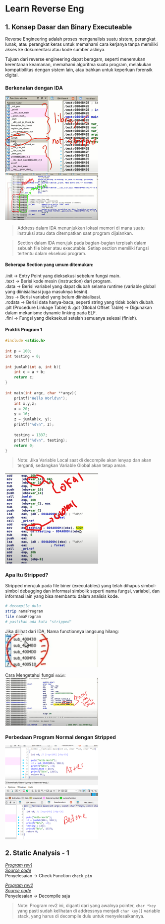# Learn Reverse Eng
## 1. Konsep Dasar dan Binary Executeable
Reverse Engineering adalah proses menganalisis suatu sistem, perangkat lunak, atau perangkat keras untuk memahami cara kerjanya tanpa memiliki akses ke dokumentasi atau kode sumber aslinya.  

Tujuan dari reverse engineering dapat beragam, seperti menemukan kerentanan keamanan, memahami algoritma suatu program, melakukan kompatibilitas dengan sistem lain, atau bahkan untuk keperluan forensik digital.

### Berkenalan dengan IDA
<img src="img/1/02.png" width=300>
<br>
<img src="img/1/01.png" width=300>
<br>

> Address dalam IDA menunjukkan lokasi memori di mana suatu instruksi atau data ditempatkan saat program dijalankan.

> Section dalam IDA merujuk pada bagian-bagian terpisah dalam sebuah file biner atau executable. Setiap section memiliki fungsi tertentu dalam eksekusi program.

#### Beberapa Section yang umum ditemukan:
.init -> Entry Point yang dieksekusi sebelum fungsi main.  
.text -> Berisi kode mesin (instruction) dari program.  
.data -> Berisi variabel yang dapat diubah selama runtime (variable global yang diinisialisasi juga masuknya kesini).  
.bss -> Berisi variabel yang belum diinisialisasi.  
.rodata -> Berisi data hanya-baca, seperti string yang tidak boleh diubah.  
.plt (Procedure Linkage Table) & .got (Global Offset Table) -> Digunakan dalam mekanisme dynamic linking pada ELF.  
.fini -> Fungsi yang dieksekusi setelah semuanya selesai (finish).

#### Praktik Program 1
```c
#include <stdio.h>

int p = 100;
int testing = 0;

int jumlah(int a, int b){
    int c = a + b;
    return c;
}

int main(int argc, char **argv){
    printf("Hello World\n");
    int x,y,z;
    x = 20;
    y = 16;
    z = jumlah(x, y);
    printf("%d\n", z);

    testing = 1337;
    printf("%d\n", testing);
    return 0;
}
```

> Note: Jika Variable Local saat di decompile akan lenyap dan akan terganti, sedangkan Variable Global akan tetap aman.

<img src="img/1/03.png" width=300>
<br>

### Apa Itu Stripped?
Stripped merujuk pada file biner (executables) yang telah dihapus simbol-simbol debugging dan informasi simbolik seperti nama fungsi, variabel, dan informasi lain yang bisa membantu dalam analisis kode.

```sh 
# decompile dulu
strip namaProgram
file namaProgram
# pastikan ada kata "stripped"
```

Jika dilihat dari IDA, Nama functionnya langsung hilang:  
<img src="img/1/04.png" width=300>
<br>

Cara Mengetahui fungsi ```main```:  
<img src="img/1/05.png" width=300>
<br>

### Perbedaan Program Normal dengan Stripped
<img src="img/1/06.png" width=300>
<br>

## 2. Static Analysis - 1

[*Program rev1*](compile/reverse1)  
[*Source code*](reversing1.c)    
Penyelesaian -> Check Function ``check_pin``

[*Program rev2*](compile/reverse2)  
[*Source code*](reversing2.c)  
Penyelesaian -> Decompile saja

> Note: Program rev2 ini, diganti dari yang awalnya pointer, ``char *key`` yang pasti sudah kelihatan di addressnya menjadi ``char key[]`` variable stack, yang harus di decompile dulu untuk menyelesaikannya.
